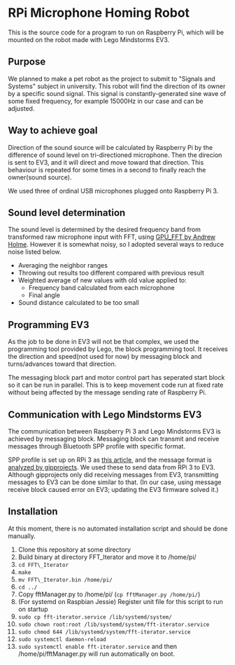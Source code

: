 # RPi Microphone Homing Robot
This is the source code for a program to run on Raspberry Pi, which will be mounted on the robot made with Lego Mindstorms EV3.

## Purpose
We planned to make a pet robot as the project to submit to "Signals and Systems" subject in university. This robot will find the direction of its owner by a specific sound signal. This signal is constantly-generated sine wave of some fixed frequency, for example 15000Hz in our case and can be adjusted.

## Way to achieve goal
Direction of the sound source will be calculated by Raspberry Pi by the difference of sound level on tri-directioned microphone. Then the direcion is sent to EV3, and it will direct and move toward that direction. This behaviour is repeated for some times in a second to finally reach the owner(sound source).

We used three of ordinal USB microphones plugged onto Raspberry Pi 3.

## Sound level determination
The sound level is determined by the desired frequency band from transformed raw microphone input with FFT, using [GPU_FFT by Andrew Holme](http://www.aholme.co.uk/GPU_FFT/Main.htm). However it is somewhat noisy, so I adopted several ways to reduce noise listed below.
 * Averaging the neighbor ranges
 * Throwing out results too different compared with previous result
 * Weighted average of new values with old value applied to:
   * Frequency band calculated from each microphone
   * Final angle
 * Sound distance calculated to be too small

## Programming EV3
As the job to be done in EV3 will not be that complex, we used the programming tool provided by Lego, the block programming tool. It receives the direction and speed(not used for now) by messaging block and turns/advances toward that direction.

The messaging block part and motor control part has seperated start block so it can be run in parallel. This is to keep movement code run at fixed rate without being affected by the message sending rate of Raspberry Pi.

## Communication with Lego Mindstorms EV3
The communication between Raspberry Pi 3 and Lego Mindstorms EV3 is achieved by messaging block. Messaging block can transmit and receive messages through Bluetooth SPP profile with specific format.

SPP profile is set up on RPi 3 as [this article](https://www.raspberrypi.org/forums/viewtopic.php?p=919420), and the message format is [analyzed by gipprojects](https://gipprojects.wordpress.com/2013/11/29/using-python-and-raspberry-pi-to-communicate-with-lego-mindstorms-ev3/). We used these to send data from RPi 3 to EV3. Although gipprojects only did receiving messages from EV3, transmitting messages to EV3 can be done similar to that. (In our case, using message receive block caused error on EV3; updating the EV3 firmware solved it.)

## Installation
At this moment, there is no automated installation script and should be done manually.
 1. Clone this repository at some directory
 2. Build binary at directory FFT_Iterator and move it to /home/pi/
   1. `cd FFT\_Iterator`
   2. `make`
   3. `mv FFT\_Iterator.bin /home/pi/`
   4. `cd ../`
 3. Copy fftManager.py to /home/pi/ (`cp fftManager.py /home/pi/`)
 4. (For systemd on Raspbian Jessie) Register unit file for this script to run on startup
   1. `sudo cp fft-iterator.service /lib/systemd/system/`
   2. `sudo chown root:root /lib/systemd/system/fft-iterator.service`
   3. `sudo chmod 644 /lib/systemd/system/fft-iterator.service`
   4. `sudo systemctl daemon-reload`
   5. `sudo systemctl enable fft-iterator.service`
and then /home/pi/fftManager.py will run automatically on boot.
